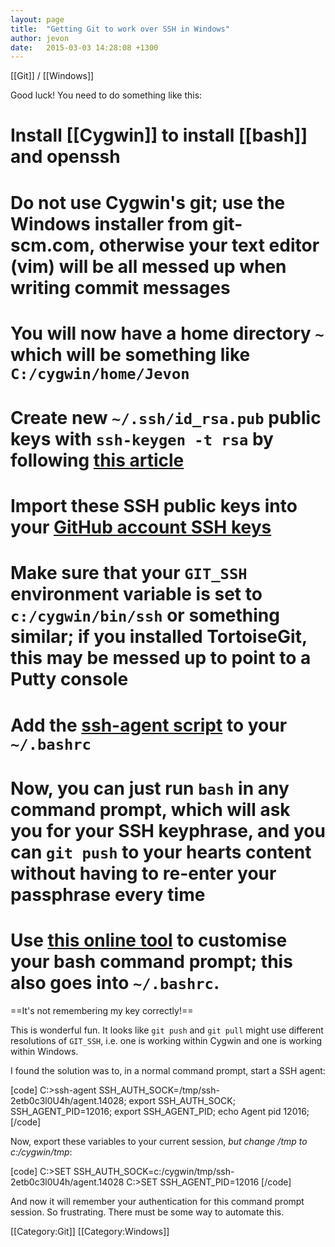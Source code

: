 ```yaml
---
layout: page
title:  "Getting Git to work over SSH in Windows"
author: jevon
date:   2015-03-03 14:28:08 +1300
---
```


[[Git]] / [[Windows]]

Good luck! You need to do something like this:

# Install [[Cygwin]] to install [[bash]] and openssh
# Do not use Cygwin's git; use the Windows installer from git-scm.com, otherwise your text editor (vim) will be all messed up when writing commit messages
# You will now have a home directory `~` which will be something like `C:/cygwin/home/Jevon`
# Create new `~/.ssh/id_rsa.pub` public keys with `ssh-keygen -t rsa` by following <a href="http://guides.beanstalkapp.com/version-control/git-on-windows.html">this article</a>
# Import these SSH public keys into your <a href="https://github.com/settings/ssh">GitHub account SSH keys</a>
# Make sure that your `GIT_SSH` environment variable is set to `c:/cygwin/bin/ssh` or something similar; if you installed TortoiseGit, this may be messed up to point to a Putty console
# Add the <a href="https://help.github.com/articles/working-with-ssh-key-passphrases/">ssh-agent script</a> to your `~/.bashrc`
# Now, you can just run `bash` in any command prompt, which will ask you for your SSH keyphrase, and you can `git push` to your hearts content without having to re-enter your passphrase every time
# Use <a href="https://www.kirsle.net/wizards/ps1.html">this online tool</a> to customise your bash command prompt; this also goes into `~/.bashrc`.

==It's not remembering my key correctly!==

This is wonderful fun. It looks like `git push` and `git pull` might use different resolutions of `GIT_SSH`, i.e. one is working within Cygwin and one is working within Windows.

I found the solution was to, in a normal command prompt, start a SSH agent:

[code]
C:>ssh-agent
SSH_AUTH_SOCK=/tmp/ssh-2etb0c3l0U4h/agent.14028; export SSH_AUTH_SOCK;
SSH_AGENT_PID=12016; export SSH_AGENT_PID;
echo Agent pid 12016;
[/code]

Now, export these variables to your current session, *but change /tmp to c:/cygwin/tmp*:

[code]
C:>SET SSH_AUTH_SOCK=c:/cygwin/tmp/ssh-2etb0c3l0U4h/agent.14028
C:>SET SSH_AGENT_PID=12016
[/code]

And now it will remember your authentication for this command prompt session. So frustrating. There must be some way to automate this.


[[Category:Git]]
[[Category:Windows]]
